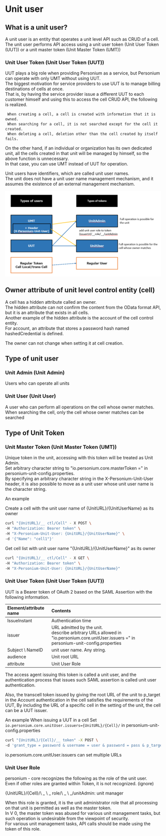 # Unit user
## What is a unit user?
A unit user is an entity that operates a unit level API such as CRUD of a cell. <br>
The unit user performs API access using a unit user token (Unit User Token (UUT)) or a unit master token (Unit Master Token (UMT))

### Unit User Token (Unit User Token (UUT))
UUT plays a big role when providing Personium as a service, but Personium can operate with only UMT without using UUT. <br>
The biggest motivation for service providers to use UUT is to manage billing destinations of cells at once. <br>
That is, by having the service provider issue a different UUT to each customer himself and using this to access the cell CRUD API, the following is realized.

     When creating a cell, a cell is created with information that it is owned.
     When searching for a cell, it is not searched except for the cell it created.
     When deleting a cell, deletion other than the cell created by itself fails.

On the other hand, if an individual or organization has its own dedicated unit, all the cells created in that unit will be managed by himself, so the above function is unnecessary. <br>
In that case, you can use UMT instead of UUT for operation.

Unit users have identifiers, which are called unit user names. <br>
The unit does not have a unit user name management mechanism, and it assumes the existence of an external management mechanism.

![unituser](./images/unituser.png)

## Owner attribute of unit level control entity (cell)

A cell has a hidden attribute called an owner. <br>
The hidden attribute can not confirm the content from the OData format API, but it is an attribute that exists in all cells. <br>
Another example of the hidden attribute is the account of the cell control entity. <br>
For account, an attribute that stores a password hash named hashedCredential is defined.

The owner can not change when setting it at cell creation.

## Type of unit user

### Unit Admin (Unit Admin)

Users who can operate all units

### Unit User (Unit User)

A user who can perform all operations on the cell whose owner matches. <br>
When searching the cell, only the cell whose owner matches can be searched

## Type of Unit Token

### Unit Master Token (Unit Master Token (UMT))

Unique token in the unit, accessing with this token will be treated as Unit Admin. <br>
Set arbitrary character string to "io.personium.core.masterToken =" in personium-unit-config.properties. <br>
By specifying an arbitrary character string in the X-Personium-Unit-User header, it is also possible to move as a unit user whose unit user name is the character string.

An example

Create a cell with the unit user name of {UnitURL}/{UnitUserName} as its owner

```sh
curl "{UnitURL}/__ ctl/Cell" - X POST \
-H "Authorization: Bearer token" \
-H "X-Personium-Unit-User: {UnitURL}/{UnitUserName}" \
-d '{"Name": "cell1"}'
```

Get cell list with unit user name "{UnitURL}/{UnitUserName}" as its owner

```sh
curl "{UnitURL}/__ ctl/Cell" - X GET \
-H "Authorization: Bearer token" \
-H "X-Personium-Unit-User: {UnitURL}/{UnitUserName}"
```

### Unit User Token (Unit User Token (UUT))

UUT is a Bearer token of OAuth 2 based on the SAML Assertion with the following information.

| Element/attribute name | Contents |
|:--|:--|
| IssueInstant | Authentication time |
| issuer | URL admitted by the unit. <br> describe arbitrary URLs allowed in "io.personium.core.unitUser.issuers =" in personium-unit-config.properties |
| Subject \ NameID | unit user name. Any string. |
| audience | Unit root URL |
| attribute | Unit User Role |


The access agent issuing this token is called a unit user, and the authentication process that issues such SAML assertion is called unit user authentication.

Also, the transcell token issued by giving the root URL of the unit to p_target in the Account authentication in the cell satisfies the requirements of the UUT,
By including the URL of a specific cell in the setting of the unit, the cell can be a UUT issuer.

An example
When issuing a UUT in a cell
Set `io.personium.core.unitUser.issuers={UnitURL}/{Cell}/` in personium-unit-config.properties

```sh
curl "{UnitURL}/{Cell}/__ token" -X POST \
-d 'grant_type = password & username = user & password = pass & p_target = {UnitURL} /'
```

io.personium.core.unitUser.issuers can set multiple URLs

### Unit User Role

personium - core recognizes the following as the role of the unit user. <br>
Even if other roles are granted within Token, it is not recognized. (ignore)

{UnitURL}/{Cell}/\ _ \ _ role/\ _ \ _/unitAdmin: unit manager

When this role is granted, it is the unit administrator role that all processing on that unit is permitted as well as the master token. <br>
In V 0, the master token was abused for various unit management tasks, but such operation is undesirable from the viewpoint of security. <br>
For various unit management tasks, API calls should be made using the token of this role.
